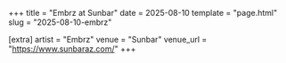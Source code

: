 +++
title = "Embrz at Sunbar"
date = 2025-08-10
template = "page.html"
slug = "2025-08-10-embrz"

[extra]
artist = "Embrz"
venue = "Sunbar"
venue_url = "https://www.sunbaraz.com/"
+++
